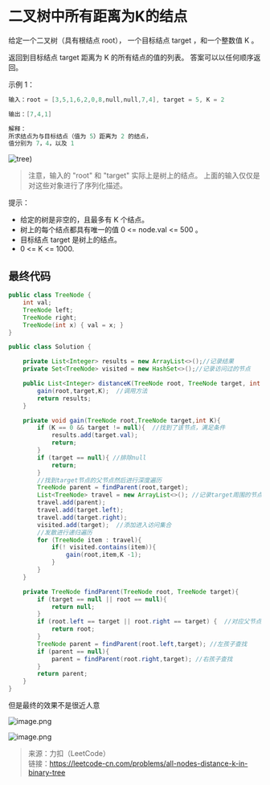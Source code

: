 # 二叉树中所有距离为K的结点

给定一个二叉树（具有根结点 root）， 一个目标结点 target ，和一个整数值 K 。

返回到目标结点 target 距离为 K 的所有结点的值的列表。 答案可以以任何顺序返回。

示例 1：

```c
输入：root = [3,5,1,6,2,0,8,null,null,7,4], target = 5, K = 2

输出：[7,4,1]

解释：
所求结点为与目标结点（值为 5）距离为 2 的结点，
值分别为 7，4，以及 1
```

![tree](https://upload-images.jianshu.io/upload_images/9140378-619d827f7ca48876.png?imageMogr2/auto-orient/strip%7CimageView2/2/w/240))

> 注意，输入的 "root" 和 "target" 实际上是树上的结点。
上面的输入仅仅是对这些对象进行了序列化描述。

提示：

- 给定的树是非空的，且最多有 K 个结点。
- 树上的每个结点都具有唯一的值 0 <= node.val <= 500 。
- 目标结点 target 是树上的结点。
- 0 <= K <= 1000.

## 最终代码

```java
public class TreeNode {
    int val;
    TreeNode left;
    TreeNode right;
    TreeNode(int x) { val = x; }
}

public class Solution {

    private List<Integer> results = new ArrayList<>();//记录结果
    private Set<TreeNode> visited = new HashSet<>();//记录访问过的节点

    public List<Integer> distanceK(TreeNode root, TreeNode target, int K) {
        gain(root,target,K);  //调用方法
        return results;
    }

    private void gain(TreeNode root,TreeNode target,int K){
        if (K == 0 && target != null){  //找到了该节点，满足条件
            results.add(target.val);
            return;
        }
        if (target == null){ //排除null
            return;
        }
        //找到target节点的父节点然后进行深度遍历
        TreeNode parent = findParent(root,target);
        List<TreeNode> travel = new ArrayList<>(); //记录target周围的节点
        travel.add(parent);
        travel.add(target.left);
        travel.add(target.right);
        visited.add(target);  //添加进入访问集合
        //发散进行递归遍历
        for (TreeNode item : travel){
            if(! visited.contains(item)){
                gain(root,item,K -1);
            }
        }
    }

    private TreeNode findParent(TreeNode root, TreeNode target){
        if (target == null || root == null){
            return null;
        }
        if (root.left == target || root.right == target) {  //对应父节点满足的条件
            return root;
        }
        TreeNode parent = findParent(root.left,target); //左孩子查找
        if (parent == null){
            parent = findParent(root.right,target); //右孩子查找
        }
        return parent;
    }
}
```

但是最终的效果不是很近人意

![image.png](https://upload-images.jianshu.io/upload_images/9140378-4f3c95e7787d93f2.png?imageMogr2/auto-orient/strip%7CimageView2/2/w/1240)

![image.png](https://upload-images.jianshu.io/upload_images/9140378-5e9ff96030a1faa5.png?imageMogr2/auto-orient/strip%7CimageView2/2/w/500)

> 来源：力扣（LeetCode）</br>
> 链接：https://leetcode-cn.com/problems/all-nodes-distance-k-in-binary-tree
